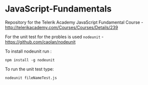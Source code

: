 # JavaScript-Fundamentals
Repository for the Telerik Academy JavaScript Fundamental Course - http://telerikacademy.com/Courses/Courses/Details/239

For the unit test for the probles is used `nodeunit` - https://github.com/caolan/nodeunit

To install nodeunit run : 

```
npm install -g nodeunit
```

To run the unit  test type:

```
nodeunit fileNameTest.js
```
